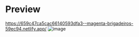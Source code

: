 # Preview

https://659c47ca5cac66140593dfa3--magenta-brigadeiros-59ec94.netlify.app/
![image](https://github.com/InesRodriguez/portfolio-astro-prototipo/assets/47326584/77773941-1be1-45e4-b207-e57411fdab5b)
